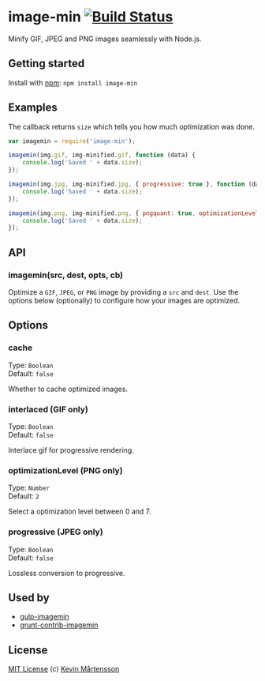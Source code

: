 # image-min [![Build Status](https://secure.travis-ci.org/kevva/image-min.png?branch=master)](http://travis-ci.org/kevva/image-min)

Minify GIF, JPEG and PNG images seamlessly with Node.js.

## Getting started

Install with [npm](https://npmjs.org/package/image-min): `npm install image-min`

## Examples

The callback returns `size` which tells you how much optimization was done.

```js
var imagemin = require('image-min');

imagemin(img.gif, img-minified.gif, function (data) {
    console.log('Saved ' + data.size);
});

imagemin(img.jpg, img-minified.jpg, { progressive: true }, function (data) {
    console.log('Saved ' + data.size);
});

imagemin(img.png, img-minified.png, { pngquant: true, optimizationLevel: 4 }, function (data) {
    console.log('Saved ' + data.size);
});
```

## API

### imagemin(src, dest, opts, cb)

Optimize a `GIF`, `JPEG`, or `PNG` image by providing a `src` and `dest`. Use the
options below (optionally) to configure how your images are optimized.

## Options

### cache

Type: `Boolean`  
Default: `false`

Whether to cache optimized images.

### interlaced (GIF only)

Type: `Boolean`  
Default: `false`

Interlace gif for progressive rendering.

### optimizationLevel (PNG only)

Type: `Number`  
Default: `2`

Select a optimization level between 0 and 7.

### progressive (JPEG only)

Type: `Boolean`  
Default: `false`

Lossless conversion to progressive.

## Used by

* [gulp-imagemin](https://github.com/sindresorhus/gulp-imagemin)
* [grunt-contrib-imagemin](https://github.com/gruntjs/grunt-contrib-imagemin)

## License

[MIT License](http://en.wikipedia.org/wiki/MIT_License) (c) [Kevin Mårtensson](http://kevinmartensson.com)

